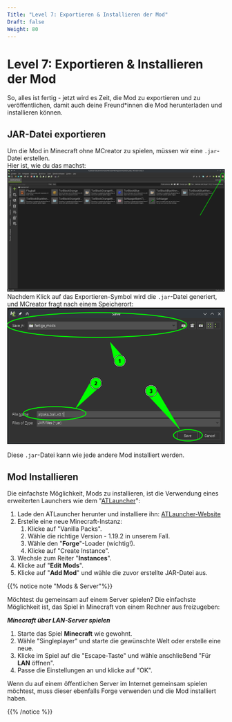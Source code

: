 ```yaml
---
Title: "Level 7: Exportieren & Installieren der Mod"
Draft: false
Weight: 80
---
```


# Level 7: Exportieren & Installieren der Mod

So, alles ist fertig - jetzt wird es Zeit, die Mod zu exportieren und zu veröffentlichen, damit auch deine Freund\*innen die Mod herunterladen und installieren können.

## JAR-Datei exportieren

Um die Mod in Minecraft ohne MCreator zu spielen, müssen wir eine `.jar`-Datei erstellen.  
Hier ist, wie du das machst:  
![So exportierst du die Mod als JAR-Datei](mod-exportieren-0.png)
Nachdem Klick auf das Exportieren-Symbol wird die `.jar`-Datei generiert, und MCreator fragt nach einem Speicherort:  
![JAR-Datei: wähle den Speicherort](mod-exportieren-1.png)

Diese `.jar`-Datei kann wie jede andere Mod installiert werden.  

## Mod Installieren

Die einfachste Möglichkeit, Mods zu installieren, ist die Verwendung eines erweiterten Launchers wie dem "[ATLauncher](https://atlauncher.com/)":

1. Lade den ATLauncher herunter und installiere ihn: [ATLauncher-Website](https://atlauncher.com/)
2. Erstelle eine neue Minecraft-Instanz:
   1. Klicke auf "Vanilla Packs".
   2. Wähle die richtige Version - 1.19.2 in unserem Fall.
   3. Wähle den "**Forge**"-Loader (wichtig!).
   4. Klicke auf "Create Instance".
3. Wechsle zum Reiter "**Instances**".
4. Klicke auf "**Edit Mods**".
5. Klicke auf "**Add Mod**" und wähle die zuvor erstellte JAR-Datei aus.

{{% notice note "Mods & Server"%}}

Möchtest du gemeinsam auf einem Server spielen? Die einfachste Möglichkeit ist, das Spiel in Minecraft von einem Rechner aus freizugeben:

***Minecraft über LAN-Server spielen***

1. Starte das Spiel **Minecraft** wie gewohnt.
2. Wähle "Singleplayer" und starte die gewünschte Welt oder erstelle eine neue.
3. Klicke im Spiel auf die "Escape-Taste" und wähle anschließend "Für **LAN** öffnen".
4. Passe die Einstellungen an und klicke auf "OK".

Wenn du auf einem öffentlichen Server im Internet gemeinsam spielen möchtest, muss dieser ebenfalls Forge verwenden und die Mod installiert haben. 

{{% /notice %}}
